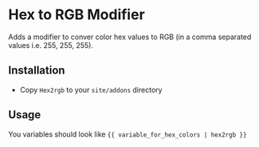 # Hex to RGB Modifier
Adds a modifier to conver color hex values to RGB (in a comma separated values i.e. 255, 255, 255).

## Installation
- Copy `Hex2rgb` to your `site/addons` directory

## Usage
You variables should look like `{{ variable_for_hex_colors | hex2rgb }}`
